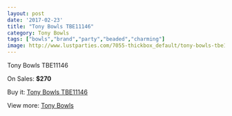 ```yaml
---
layout: post
date: '2017-02-23'
title: "Tony Bowls TBE11146"
category: Tony Bowls
tags: ["bowls","brand","party","beaded","charming"]
image: http://www.lustparties.com/7055-thickbox_default/tony-bowls-tbe11146.jpg
---
```

Tony Bowls TBE11146

On Sales: **$270**
<a href="https://www.lustparties.com/en/tony-bowls/2413-tony-bowls-tbe11146.html"><amp-img layout="responsive" width="600" height="600" src="//www.lustparties.com/7055-thickbox_default/tony-bowls-tbe11146.jpg" alt="Tony Bowls TBE11146 0" /></a>
<a href="https://www.lustparties.com/en/tony-bowls/2413-tony-bowls-tbe11146.html"><amp-img layout="responsive" width="600" height="600" src="//www.lustparties.com/7058-thickbox_default/tony-bowls-tbe11146.jpg" alt="Tony Bowls TBE11146 1" /></a>
<a href="https://www.lustparties.com/en/tony-bowls/2413-tony-bowls-tbe11146.html"><amp-img layout="responsive" width="600" height="600" src="//www.lustparties.com/7057-thickbox_default/tony-bowls-tbe11146.jpg" alt="Tony Bowls TBE11146 2" /></a>
<a href="https://www.lustparties.com/en/tony-bowls/2413-tony-bowls-tbe11146.html"><amp-img layout="responsive" width="600" height="600" src="//www.lustparties.com/7056-thickbox_default/tony-bowls-tbe11146.jpg" alt="Tony Bowls TBE11146 3" /></a>

Buy it: [Tony Bowls TBE11146](https://www.lustparties.com/en/tony-bowls/2413-tony-bowls-tbe11146.html "Tony Bowls TBE11146")

View more: [Tony Bowls](https://www.lustparties.com/en/5-tony-bowls "Tony Bowls")
